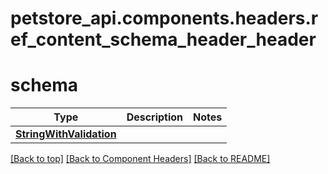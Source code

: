 # petstore_api.components.headers.ref_content_schema_header_header

# schema
Type | Description  | Notes
------------- | ------------- | -------------
[**StringWithValidation**](../../../components/schema/string_with_validation.StringWithValidation.md) |  | 


[[Back to top]](#top) [[Back to Component Headers]](../../../README.md#Component-Headers) [[Back to README]](../../../README.md)
